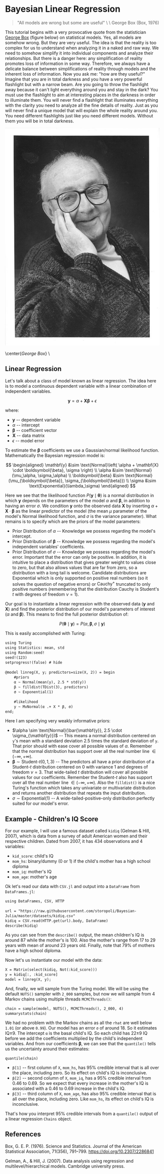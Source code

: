 <!--This file was generated, do not modify it.-->
# Bayesian Linear Regression

> "All models are wrong but some are useful"
> \\ \\
> George Box (Box, 1976)

This tutorial begins with a very provocative quote from the statistician
[George Box](https://en.wikipedia.org/wiki/George_E._P._Box) (figure below)
on statistical models. Yes, all models are somehow wrong. But they are very useful.
The idea is that the reality is too complex for us to understand when analyzing it in
a naked and raw way. We need to somehow simplify it into individual components and analyze
their relationships. But there is a danger here: any simplification of reality promotes loss
of information in some way. Therefore, we always have a delicate balance between simplifications
of reality through models and the inherent loss of information. Now you ask me:
"how are they useful?" Imagine that you are in total darkness and you have a very powerful
flashlight but with a narrow beam. Are you going to throw the flashlight away because it
can't light everything around you and stay in the dark? You must use the flashlight to aim
at interesting places in the darkness in order to illuminate them. You will never find a
flashlight that illuminates everything with the clarity you need to analyze all the fine details
of reality. Just as you will never find a unique model that will explain the whole reality around
you. You need different flashlights just like you need different models. Without them you will
be in total darkness.

![George Box](/pages/images/george_box.jpg)

\center{*George Box*} \\

## Linear Regression

Let's talk about a class of model known as linear regression. The idea here is to model a continuous dependent variable
with a linear combination of independent variables.

$$ \mathbf{y} = \alpha +  \mathbf{X} \boldsymbol{\beta} + \epsilon \label{linear reg} $$

where:

* $\mathbf{y}$ -- dependent variable
* $\alpha$ -- intercept
* $\boldsymbol{\beta}$ -- coefficient vector
* $\mathbf{X}$ -- data matrix
* $\epsilon$ -- model error

To estimate the $\boldsymbol{\beta}$ coefficients we use a Gaussian/normal likelihood function.
Mathematically the Bayesian regression model is:

$$
\begin{aligned}
\mathbf{y} &\sim \text{Normal}\left( \alpha + \mathbf{X} \cdot \boldsymbol{\beta}, \sigma \right) \\
\alpha &\sim \text{Normal}(\mu_\alpha, \sigma_\alpha) \\
\boldsymbol{\beta} &\sim \text{Normal}(\mu_{\boldsymbol{\beta}}, \sigma_{\boldsymbol{\beta}}) \\
\sigma &\sim \text{Exponential}(\lambda_\sigma)
\end{aligned}
$$

Here we see that the likelihood function $P(\mathbf{y} \mid \boldsymbol{\theta})$ is a normal distribution in which $\mathbf{y}$
depends on the parameters of the model $\alpha$ and $\boldsymbol{\beta}$, in addition to having an
error $\sigma$. We condition $\mathbf{y}$ onto the observed data $\mathbf{X}$ by inserting
$\alpha + \mathbf{X} \cdot \boldsymbol{\beta}$ as the linear predictor of the model (the mean $\mu$ parameter of the
model's Normal likelihood function, and $\sigma$ is the variance parameter). What remains is to specify which are the
priors of the model parameters:

* Prior Distribution of $\alpha$ -- Knowledge we possess regarding the model's intercept.
* Prior Distribution of $\boldsymbol{\beta}$  -- Knowledge we possess regarding the model's independent variables' coefficients.
* Prior Distribution of $\sigma$ -- Knowledge we possess regarding the model's error. Important that the error can only be positive. In addition, it is intuitive to place a distribution that gives greater weight to values close to zero, but that also allows values that are far from zero, so a distribution with a long tail is welcome. Candidate distributions are $\text{Exponential}$ which is only supported on positive real numbers (so it solves the question of negative errors) or $\text{Cauchy}^+$ truncated to only positive numbers (remembering that the distribution Cauchy is Student's $t$ with degrees of freedom $\nu = 1$).

Our goal is to instantiate a linear regression with the observed data ($\mathbf{y}$ and $\mathbf{X}$) and find the posterior
distribution of our model's parameters of interest ($\alpha$ and $\boldsymbol{\beta}$). This means to find the full posterior
distribution of:

$$ P(\boldsymbol{\theta} \mid \mathbf{y}) = P(\alpha, \boldsymbol{\beta}, \sigma \mid \mathbf{y}) $$

This is easily accomplished with Turing:

````julia:ex1
using Turing
using Statistics: mean, std
using Random:seed!
seed!(123)
setprogress!(false) # hide

@model linreg(X, y; predictors=size(X, 2)) = begin
    #priors
    α ~ Normal(mean(y), 2.5 * std(y))
    β ~ filldist(TDist(3), predictors)
    σ ~ Exponential(1)

    #likelihood
    y ~ MvNormal(α .+ X * β, σ)
end;
````

Here I am specifying very weakly informative priors:

* $\alpha \sim \text{Normal}(\bar{\mathbf{y}}, 2.5 \cdot \sigma_{\mathbf{y}})$ -- This means a normal distribution centered on `y`'s mean with a standard deviation 2.5 times the standard deviation of `y`. That prior should with ease cover all possible values of $\alpha$. Remember that the normal distribution has support over all the real number line $\in (-\infty, +\infty)$.
* $\boldsymbol{\beta} \sim \text{Student-}t(0,1,3)$ -- The predictors all have a prior distribution of a Student-$t$ distribution centered on 0 with variance 1 and degrees of freedom $\nu = 3$. That wide-tailed $t$ distribution will cover all possible values for our coefficients. Remember the Student-$t$ also has support over all the real number line $\in (-\infty, +\infty)$. Also the `filldist()` is a nice Turing's function which takes any univariate or multivariate distribution and returns another distribution that repeats the input distribution.
* $\sigma \sim \text{Exponential}(1)$ -- A wide-tailed-positive-only distribution perfectly suited for our model's error.

## Example - Children's IQ Score

For our example, I will use a famous dataset called `kidiq` (Gelman & Hill, 2007), which is data from a survey of adult American women and their respective children. Dated from 2007, it has 434 observations and 4 variables:

* `kid_score`: child's IQ
* `mom_hs`: binary/dummy (0 or 1) if the child's mother has a high school diploma
* `mom_iq`: mother's IQ
* `mom_age`: mother's age

Ok let's read our data with `CSV.jl` and output into a `DataFrame` from `DataFrames.jl`:

````julia:ex2
using DataFrames, CSV, HTTP

url = "https://raw.githubusercontent.com/storopoli/Bayesian-Julia/master/datasets/kidiq.csv"
kidiq = CSV.read(HTTP.get(url).body, DataFrame)
describe(kidiq)
````

As you can see from the `describe()` output, the mean children's IQ is around 87 while the mother's is 100. Also the mother's
range from 17 to 29 years with mean of around 23 years old. Finally, note that 79% of mothers have a high school diploma.

Now let's us instantiate our model with the data:

````julia:ex3
X = Matrix(select(kidiq, Not(:kid_score)))
y = kidiq[:, :kid_score]
model = linreg(X, y);
````

And, finally, we will sample from the Turing model. We will be using the default `NUTS()` sampler with `2_000` samples, but
now we will sample from 4 Markov chains using multiple threads `MCMCThreads()`:

````julia:ex4
chain = sample(model, NUTS(), MCMCThreads(), 2_000, 4)
summarystats(chain)
````

We had no problem with the Markov chains as all the `rhat` are well below `1.01` (or above `0.99`).
Our model has an error `σ` of around 18. So it estimates IQ±9. The intercept `α` is the basal child's IQ.
So each child has 22±9 IQ before we add the coefficients multiplied by the child's independent variables.
And from our coefficients $\boldsymbol{\beta}$, we can see that the `quantile()` tells us the uncertainty around their
estimates:

````julia:ex5
quantile(chain)
````

* `β[1]` -- first column of `X`, `mom_hs`, has 95% credible interval that is all over the place, including zero. So its effect on child's IQ is inconclusive.
* `β[2]` -- second column of `X`, `mom_iq`, has a 95% credible interval from 0.46 to 0.69. So we expect that every increase in the mother's IQ is associated with a 0.46 to 0.69 increase in the child's IQ.
* `β[3]` -- third column of `X`, `mom_age`, has also 95% credible interval that is all over the place, including zero. Like `mom_hs`, its effect on child's IQ is inconclusive.

That's how you interpret 95% credible intervals from a `quantile()` output of a linear regression `Chains` object.

## References

Box, G. E. P. (1976). Science and Statistics. Journal of the American Statistical Association, 71(356), 791–799. https://doi.org/10.2307/2286841

Gelman, A., & Hill, J. (2007). Data analysis using regression and multilevel/hierarchical models. Cambridge university press.

